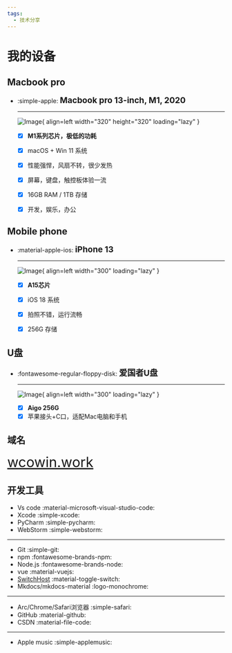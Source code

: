 ```yaml
---
tags:
  - 技术分享
---
```


# 我的设备  

## Macbook pro

<div class="grid cards" markdown>

-   :simple-apple:  **<span style="font-size: 19px;">Macbook pro 13-inch, M1, 2020</span>**

    ---

    ![Image](https://s2.loli.net/2024/02/03/awndem3rYPyNGOj.png){ align=left width="320" height="320" loading="lazy" }

    - [x] **M1系列芯片，极低的功耗**

    - [x] macOS + Win 11 系统

    - [x] 性能强悍，风扇不转，很少发热

    - [x] 屏幕，键盘，触控板体验一流

    - [x] 16GB RAM / 1TB 存储  
    
    - [x] 开发，娱乐，办公
</div>


## Mobile phone

<div class="grid cards" markdown>

-   :material-apple-ios:  **<span style="font-size: 19px;">iPhone 13</span>**

    ---

    ![Image](https://s2.loli.net/2024/02/03/Seg6RfjOa1MU2Zo.png){ align=left width="300" loading="lazy" }

    - [x] **A15芯片**

    - [x] iOS 18 系统

    - [x] 拍照不错，运行流畅

    - [x] 256G 存储  
</div>


## U盘

<div class="grid cards" markdown>

-   :fontawesome-regular-floppy-disk:  **<span style="font-size: 19px;">爱国者U盘</span>**

    ---

    ![Image](https://imgservice.suning.cn/uimg1/b2c/image/9I8wDmTw2N3rfq1VCd8JJg.jpg){ align=left width="300" loading="lazy" }

    - [x] **Aigo 256G**
    - [x] 苹果接头+C口，适配Mac电脑和手机
</div>


## 域名
<font color="#518FC1" size="6">[wcowin.work](https://wcowin.work)</font>

## 开发工具
* Vs code :material-microsoft-visual-studio-code:
* Xcode :simple-xcode:
* PyCharm :simple-pycharm:
* WebStorm :simple-webstorm:
***
* Git :simple-git:
* npm :fontawesome-brands-npm:
* Node.js :fontawesome-brands-node:
* vue :material-vuejs:
* [SwitchHost](https://switchhosts.vercel.app/zh) :material-toggle-switch:
* Mkdocs/mkdocs-material :logo-monochrome:
***
* Arc/Chrome/Safari浏览器 :simple-safari:
* GitHub :material-github:
* CSDN :material-file-code:
***
* Apple music :simple-applemusic:

<style>
/* 移动端适配样式 */
@media (max-width: 768px) {
  .grid.cards {
    margin: 0 !important;
    padding: 0.5rem !important;
  }
  
  .grid.cards img {
    max-width: 200px !important;
    height: auto !important;
    margin-bottom: 1rem !important;
  }
  
  .grid.cards > ul > li {
    padding: 0.75rem !important;
  }
  
  /* 改善移动端字体大小 */
  .grid.cards span {
    font-size: 16px !important;
  }
  
  /* 确保列表项在移动端正确显示 */
  .grid.cards li {
    margin-bottom: 0.5rem !important;
  }
}
</style>
